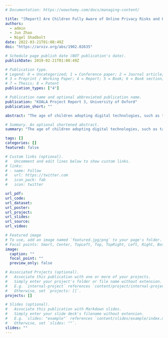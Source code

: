 ```yaml
---
# Documentation: https://wowchemy.com/docs/managing-content/

title: "[Report] Are Children Fully Aware of Online Privacy Risks and How Can We Improve Their Coping Ability?"
authors: 
  - admin
  - Jun Zhao
  - Nigel Shadbolt
date: 2022-03-21T01:08:49Z
doi: "https://arxiv.org/abs/1902.02635"

# Schedule page publish date (NOT publication's date).
publishDate: 2019-02-21T01:08:49Z

# Publication type.
# Legend: 0 = Uncategorized; 1 = Conference paper; 2 = Journal article;
# 3 = Preprint / Working Paper; 4 = Report; 5 = Book; 6 = Book section;
# 7 = Thesis; 8 = Patent
publication_types: ["4"]

# Publication name and optional abbreviated publication name.
publication: "KOALA Project Report 3, University of Oxford"
publication_short: ""

abstract: "The age of children adopting digital technologies, such as tablets or smartphones, is increasingly young. However, children under 11 are often regarded as too young to comprehend the concept of online privacy. Limited research studies have focused on children of this age group. In the summer of 2018, we conducted 12 focus group studies with 29 children aged 6-10 from Oxfordshire primary schools. Our research has shown that children have a good understanding of certain privacy risks, such as information oversharing or avoiding revealing real identities online. They could use a range of descriptions to articulate the risks and describe their risk coping strategies. However, at the same time, we identified that children had less awareness concerning other risks, such as online tracking or game promotions. Inspired by Vygotsky's Zone of Proximal Development (ZPD), this study has identified critical knowledge gaps in children's understanding of online privacy, and several directions for future education and technology development. We call for attention to the needs of raising children's awareness and understanding of risks related to online recommendations and data tracking, which are becoming ever more prevalent in the games and content children encounter. We also call for attention to children's use of language to describe risks, which may be appropriate but not necessarily indicate a full understanding of the threats."

# Summary. An optional shortened abstract.
summary: "The age of children adopting digital technologies, such as tablets or smartphones, is increasingly young. However, children under 11 are often regarded as too young to comprehend the concept of online privacy. Limited research studies have focused on children of this age group. In the summer of 2018, we conducted 12 focus group studies with 29 children aged 6-10 from Oxfordshire primary schools. Our research has shown that children have a good understanding of certain privacy risks, such as information oversharing or avoiding revealing real identities online. They could use a range of descriptions to articulate the risks and describe their risk coping strategies. However, at the same time, we identified that children had less awareness concerning other risks, such as online tracking or game promotions. Inspired by Vygotsky's Zone of Proximal Development (ZPD), this study has identified critical knowledge gaps in children's understanding of online privacy, and several directions for future education and technology development. We call for attention to the needs of raising children's awareness and understanding of risks related to online recommendations and data tracking, which are becoming ever more prevalent in the games and content children encounter. We also call for attention to children's use of language to describe risks, which may be appropriate but not necessarily indicate a full understanding of the threats."

tags: []
categories: []
featured: false

# Custom links (optional).
#   Uncomment and edit lines below to show custom links.
# links:
# - name: Follow
#   url: https://twitter.com
#   icon_pack: fab
#   icon: twitter

url_pdf:
url_code:
url_dataset:
url_poster:
url_project:
url_slides:
url_source:
url_video:

# Featured image
# To use, add an image named `featured.jpg/png` to your page's folder. 
# Focal points: Smart, Center, TopLeft, Top, TopRight, Left, Right, BottomLeft, Bottom, BottomRight.
image:
  caption: ""
  focal_point: ""
  preview_only: false

# Associated Projects (optional).
#   Associate this publication with one or more of your projects.
#   Simply enter your project's folder or file name without extension.
#   E.g. `internal-project` references `content/project/internal-project/index.md`.
#   Otherwise, set `projects: []`.
projects: []

# Slides (optional).
#   Associate this publication with Markdown slides.
#   Simply enter your slide deck's filename without extension.
#   E.g. `slides: "example"` references `content/slides/example/index.md`.
#   Otherwise, set `slides: ""`.
slides: ""
---
```


